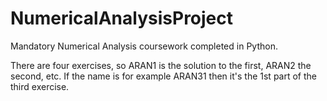 # NumericalAnalysisProject
Mandatory Numerical Analysis coursework completed in Python.

There are four exercises, so ARAN1 is the solution to the first, ARAN2 the second, etc.
If the name is for example ARAN31 then it's the 1st part of the third exercise.

